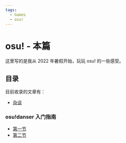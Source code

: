 ```yaml
---
tags:
  - Games
  - osu!
---
```


# osu! - 本篇

这里写的是我从 2022 年暑假开始，玩玩 osu! 的一些感受。

## 目录

目前收录的文章有：

- [杂谈](/osu/misc)

### osu!danser 入门指南

- [第一节](/osu/danser-wiki/danser-1)
- [第二节](/osu/danser-wiki/danser-2)
